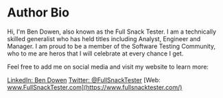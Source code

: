 # Author Bio

Hi, I'm Ben Dowen, also known as the Full Snack Tester. I am a technically skilled generalist who has held titles including Analyst, Engineer and Manager. I am proud to be a member of the Software Testing Community, who to me are heros that I will celebrate at every chance I get.

Feel free to add me on social media and visit my website to learn more:

[LinkedIn: Ben Dowen](https://www.linkedin.com/in/dowenb/)
[Twitter: @FullSnackTester](https://twitter.com/fullsnacktester)
[Web: www.FullSnackTester.com](https://www.fullsnacktester.com/)
